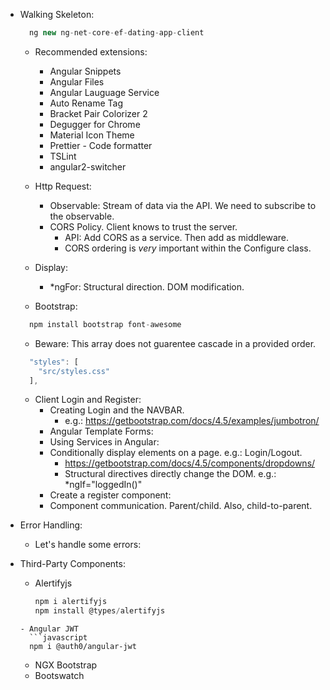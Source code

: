 - Walking Skeleton:
  ```javascript
    ng new ng-net-core-ef-dating-app-client
  ```
  - Recommended extensions:
    - Angular Snippets
    - Angular Files
    - Angular Lauguage Service
    - Auto Rename Tag
    - Bracket Pair Colorizer 2
    - Degugger for Chrome
    - Material Icon Theme
    - Prettier - Code formatter
    - TSLint
    - angular2-switcher
  
  - Http Request:
    - Observable: Stream of data via the API. We need to subscribe to the observable.
    - CORS Policy. Client knows to trust the server.
      - API: Add CORS as a service. Then add as middleware.
      - CORS ordering is *very* important within the Configure class.
  
  - Display:
    - *ngFor: Structural direction. DOM modification.
  
  - Bootstrap:
  ```javascript
    npm install bootstrap font-awesome
  ```
    - Beware: This array does not guarentee cascade in a provided order.
    ```javascript
      "styles": [
        "src/styles.css"
      ],
    ```

  - Client Login and Register:
    - Creating Login and the NAVBAR.
      - e.g.: https://getbootstrap.com/docs/4.5/examples/jumbotron/
    - Angular Template Forms:
    - Using Services in Angular:
    - Conditionally display elements on a page. e.g.: Login/Logout.
      - https://getbootstrap.com/docs/4.5/components/dropdowns/
      - Structural directives directly change the DOM. e.g.: *ngIf="loggedIn()"
    - Create a register component:
    - Component communication. Parent/child. Also, child-to-parent.

- Error Handling:
  - Let's handle some errors:
  
- Third-Party Components:
  - Alertifyjs
    ```javascript
    npm i alertifyjs
    npm install @types/alertifyjs
  ```
  - Angular JWT
    ```javascript
    npm i @auth0/angular-jwt
  ```
  - NGX Bootstrap
  - Bootswatch
